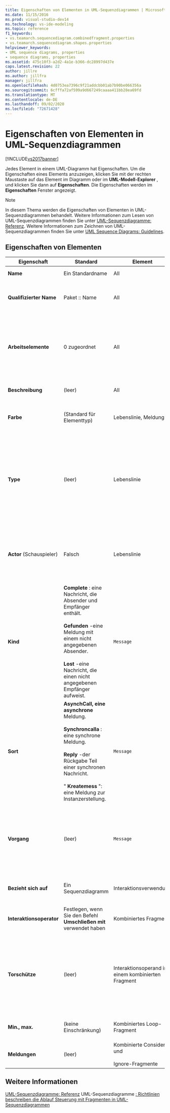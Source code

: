 ```yaml
---
title: Eigenschaften von Elementen in UML-Sequenzdiagrammen | Microsoft-Dokumentation
ms.date: 11/15/2016
ms.prod: visual-studio-dev14
ms.technology: vs-ide-modeling
ms.topic: reference
f1_keywords:
- vs.teamarch.sequencediagram.combinedfragment.properties
- vs.teamarch.sequencediagram.shapes.properties
helpviewer_keywords:
- UML sequence diagrams, properties
- sequence diagrams, properties
ms.assetid: 475c10f3-a2d2-4a1e-b366-dc28997d437e
caps.latest.revision: 22
author: jillre
ms.author: jillfra
manager: jillfra
ms.openlocfilehash: 4d0753ea7396c9f21addcbb01ab7b90be066356a
ms.sourcegitcommit: 6cfffa72af599a9d667249caaaa411bb28ea69fd
ms.translationtype: MT
ms.contentlocale: de-DE
ms.lasthandoff: 09/02/2020
ms.locfileid: "72671428"
---
```

# <a name="properties-of-elements-on-uml-sequence-diagrams"></a>Eigenschaften von Elementen in UML-Sequenzdiagrammen
[!INCLUDE[vs2017banner](../includes/vs2017banner.md)]

Jedes Element in einem UML-Diagramm hat Eigenschaften. Um die Eigenschaften eines Elements anzuzeigen, klicken Sie mit der rechten Maustaste auf das Element im Diagramm oder im **UML-Modell-Explorer** , und klicken Sie dann auf **Eigenschaften**. Die Eigenschaften werden im **Eigenschaften** Fenster angezeigt.

> [!NOTE]
> In diesem Thema werden die Eigenschaften von Elementen in UML-Sequenzdiagrammen behandelt. Weitere Informationen zum Lesen von UML-Sequenzdiagrammen finden Sie unter [UML-Sequenzdiagramme: Referenz](../modeling/uml-sequence-diagrams-reference.md). Weitere Informationen zum Zeichnen von UML-Sequenzdiagrammen finden Sie unter [UML Sequence Diagrams: Guidelines](../modeling/uml-sequence-diagrams-guidelines.md).

## <a name="properties-of-elements"></a>Eigenschaften von Elementen

|Eigenschaft|Standard|Element|BESCHREIBUNG|
|--------------|-------------|-------------|-----------------|
|**Name**|Ein Standardname|All|Bezeichnet das Element.|
|**Qualifizierter Name**|Paket :: Name|All|Bezeichnet das Element eindeutig. Mit dem qualifizierten Namen des Pakets, das es enthält, als Präfix.|
|**Arbeitselemente**|0 zugeordnet|All|Die Anzahl von Arbeitselemente, die diesem Element zugeordnet sind. Informationen zum Zuordnen von Arbeitsaufgaben finden Sie unter [Verknüpfen von Modellelementen und Arbeits Elementen](../modeling/link-model-elements-and-work-items.md).|
|**Beschreibung**|(leer)|All|Sie können hier allgemeine Hinweise zum Element angeben.|
|**Farbe**|(Standard für Elementtyp)|Lebenslinie, Meldung|Die Farbe der Form. Dies ist eine Eigenschaft der Form und nicht des angezeigten Elements.|
|**Type**|(leer)|Lebenslinie|Der Typ der Instanz, die die Lebenslinie darstellt.<br /><br /> Wird in der Kopfzeile der Lebenslinie ein Referenzsymbol angezeigt, ist diese Klasse oder Schnittstelle separat im UML-Modell-Explorer vorhanden und kann in einem Klassendiagramm angezeigt werden.|
|**Actor** (Schauspieler)|Falsch|Lebenslinie|Gibt an, ob die Lebenslinie einen Benutzer, ein Gerät oder eine Softwarekomponente außerhalb der Komponente, mit der sich das Diagramm befasst, darstellt.|
|**Kind**|**Complete** : eine Nachricht, die Absender und Empfänger enthält.<br /><br /> **Gefunden** -eine Meldung mit einem nicht angegebenen Absender.<br /><br /> **Lost** -eine Nachricht, die einen nicht angegebenen Empfänger aufweist.|`Message`|Gibt an, welche Endungen einer Meldung an eine Lebenslinie angefügt sind.<br /><br /> Diese Eigenschaft kann nicht geändert werden. Sie wird festgelegt, wenn Sie die Meldung erstellen.|
|**Sort**|**AsynchCall, eine asynchrone** Meldung.<br /><br /> **Synchroncalla** : eine synchrone Meldung.<br /><br /> **Reply** -der Rückgabe Teil einer synchronen Nachricht.<br /><br /> " **Kreatemess** ": eine Meldung zur Instanzerstellung.|`Message`|Der Typ der Meldung. Diese Eigenschaft kann nicht geändert werden. Sie wird durch das Tool bestimmt, das Sie verwenden, um die Meldung zu erstellen.|
|**Vorgang**|(leer)|`Message`|Eine Methode, die von der Meldung in der empfangenden Lebenslinie aufgerufen wird.<br /><br /> Nur sichtbar, wenn die empfangende Lebenslinie mit einer Schnittstelle oder einer Klasse verknüpft ist.|
|**Bezieht sich auf**|Ein Sequenzdiagramm|Interaktionsverwendung|Das von dieser Interaktionsverwendung aufgerufene Sequenzdiagramm.|
|**Interaktionsoperator**|Festlegen, wenn Sie den Befehl **Umschließen mit** verwendet haben|Kombiniertes Fragment|Der Operator, der durch dieses Fragment oder die Auflistung von Fragmenten dargestellt wird.|
|**Torschütze**|(leer)|Interaktionsoperand in einem kombinierten Fragment|Die Sequenz im Fragment erfolgt nur, wenn der Wächter auf „true“ festgelegt ist.<br /><br /> Um das oberste Fragment eines beliebigen kombinierten Fragments auszuwählen, klicken Sie unterhalb des Fragmenttitels.|
|**Min., max.**|(keine Einschränkung)|Kombiniertes Loop-Fragment|Die minimale und maximale Anzahl an Malen, die die Schleife ausgeführt wird.|
|**Meldungen**|(leer)|Kombinierte Consider- und<br /><br /> Ignore-Fragmente|Die Meldungen, die in diesem Fragment berücksichtigt oder ignoriert werden.|

## <a name="see-also"></a>Weitere Informationen
 [UML-Sequenzdiagramme: Referenz](../modeling/uml-sequence-diagrams-reference.md) UML-Sequenzdiagramme [: Richtlinien](../modeling/uml-sequence-diagrams-guidelines.md) [beschreiben die Ablauf Steuerung mit Fragmenten in UML-Sequenzdiagrammen](../modeling/describe-control-flow-with-fragments-on-uml-sequence-diagrams.md)
